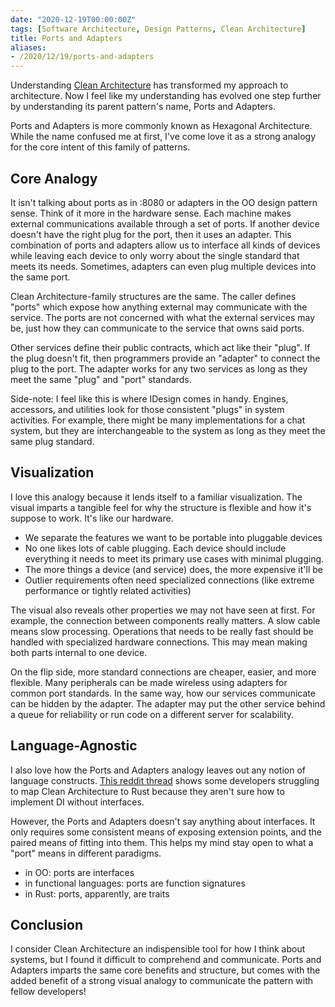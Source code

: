 ```yaml
---
date: "2020-12-19T00:00:00Z"
tags: [Software Architecture, Design Patterns, Clean Architecture]
title: Ports and Adapters
aliases:
- /2020/12/19/ports-and-adapters
---
```


Understanding [Clean Architecture](https://blog.cleancoder.com/uncle-bob/2012/08/13/the-clean-architecture.html) has transformed my approach to architecture. Now I feel like my understanding has evolved one step further by understanding its parent pattern's name, Ports and Adapters.
<!--more-->

Ports and Adapters is more commonly known as Hexagonal Architecture. While the name confused me at first, I've come love it as a strong analogy for the core intent of this family of patterns.

## Core Analogy
It isn't talking about ports as in :8080 or adapters in the OO design pattern sense. Think of it more in the hardware sense. Each machine makes external communications available through a set of ports. If another device doesn't have the right plug for the port, then it uses an adapter. This combination of ports and adapters allow us to interface all kinds of devices while leaving each device to only worry about the single standard that meets its needs. Sometimes, adapters can even plug multiple devices into the same port.

Clean Architecture-family structures are the same. The caller defines "ports" which expose how anything external may communicate with the service. The ports are not concerned with what the external services may be, just how they can communicate to the service that owns said ports.

Other services define their public contracts, which act like their "plug". If the plug doesn't fit, then programmers provide an "adapter" to connect the plug to the port. The adapter works for any two services as long as they meet the same "plug" and "port" standards.

Side-note: I feel like this is where IDesign comes in handy. Engines, accessors, and utilities look for those consistent "plugs" in system activities. For example, there might be many implementations for a chat system, but they are interchangeable to the system as long as they meet the same plug standard.

## Visualization
I love this analogy because it lends itself to a familiar visualization. The visual imparts a tangible feel for why the structure is flexible and how it's suppose to work. It's like our hardware.
- We separate the features we want to be portable into pluggable devices
- No one likes lots of cable plugging. Each device should include everything it needs to meet its primary use cases with minimal plugging.
- The more things a device (and service) does, the more expensive it'll be
- Outlier requirements often need specialized connections (like extreme performance or tightly related activities)

The visual also reveals other properties we may not have seen at first. For example, the connection between components really matters. A slow cable means slow processing. Operations that needs to be really fast should be handled with specialized hardware connections. This may mean making both parts internal to one device.

On the flip side, more standard connections are cheaper, easier, and more flexible. Many peripherals can be made wireless using adapters for common port standards.
In the same way, how our services communicate can be hidden by the adapter. The adapter may put the other service behind a queue for reliability or run code on a different server for scalability. 

## Language-Agnostic

I also love how the Ports and Adapters analogy leaves out any notion of language constructs. [This reddit thread](https://www.reddit.com/r/rust/comments/jriowl/my_first_impression_and_some_questions_regarding/?utm_source=share&utm_medium=ios_app&utm_name=iossmf) shows some developers struggling to map Clean Architecture to Rust because they aren't sure how to implement DI without interfaces.

However, the Ports and Adapters doesn't say anything about interfaces. It only requires some consistent means of exposing extension points, and the paired means of fitting into them. This helps my mind stay open to what a "port" means in different paradigms.
- in OO: ports are interfaces
- in functional languages: ports are function signatures
- in Rust: ports, apparently, are traits

## Conclusion

I consider Clean Architecture an indispensible tool for how I think about systems, but I found it difficult to comprehend and communicate. Ports and Adapters imparts the same core benefits and structure, but comes with the added benefit of a strong visual analogy to communicate the pattern with fellow developers!

<!-- A great solid structure explanation would be to put different iDesign services on different hardware devices (probably managers as the core computer, client as monitor) and show them plugging in -->
